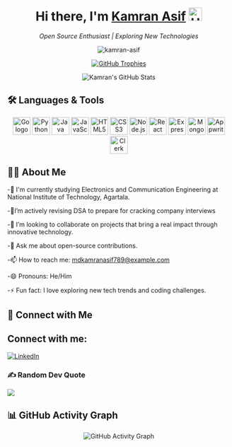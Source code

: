 <!--
  This is a complete GitHub profile README example.
  Save this as README.md in your profile repository (e.g. github.com/yourusername/yourusername)
-->

<!-- Centered Header and Greeting -->
<h1 align="center">
  Hi there, I'm <a href="https://github.com/kamran-asif">Kamran Asif</a> <img src="https://media.giphy.com/media/hvRJCLFzcasrR4ia7z/giphy.gif" width="30px" alt="Hello gif"/>
</h1>

<p align="center">
    <em>Open Source Enthusiast | Exploring New Technologies</em>
</p>

<!-- Profile Views Counter -->
<p align="center">
  <img src="https://komarev.com/ghpvc/?username=kamran-asif&label=Profile%20views&color=0e75b6&style=flat" alt="kamran-asif" />
</p>

<!-- GitHub Trophies (Dynamic Trophy Badges) -->
<p align="center">
  <a href="https://github.com/ryo-ma/github-profile-trophy">
    <img src="https://github-profile-trophy.vercel.app/?username=kamran-asif&theme=onedark&column=7" alt="GitHub Trophies"/>
  </a>
</p>

<!-- GitHub Stats Card -->
<p align="center">
  <img src="https://github-readme-stats.vercel.app/api?username=kamran-asif&show_icons=true&theme=radical" alt="Kamran's GitHub Stats" />
</p>

<!-- Badges/Technologies Section -->
## 🛠 Languages & Tools
<p align="center">
  <img src="https://cdn.jsdelivr.net/gh/devicons/devicon/icons/go/go-original.svg" height="40" alt="Go logo" />
  <img src="https://cdn.jsdelivr.net/gh/devicons/devicon/icons/python/python-original.svg" height="40" alt="Python logo" />
  <img src="https://cdn.jsdelivr.net/gh/devicons/devicon/icons/java/java-original.svg" height="40" alt="Java logo" />
  <img src="https://cdn.jsdelivr.net/gh/devicons/devicon/icons/javascript/javascript-original.svg" height="40" alt="JavaScript logo" />
  <img src="https://cdn.jsdelivr.net/gh/devicons/devicon/icons/html5/html5-original.svg" height="40" alt="HTML5 logo" />
  <img src="https://cdn.jsdelivr.net/gh/devicons/devicon/icons/css3/css3-original.svg" height="40" alt="CSS3 logo" />
  <img src="https://cdn.jsdelivr.net/gh/devicons/devicon/icons/nodejs/nodejs-original.svg" height="40" alt="Node.js logo" />
  <img src="https://cdn.jsdelivr.net/gh/devicons/devicon/icons/react/react-original.svg" height="40" alt="React logo" />
  <img src="https://cdn.jsdelivr.net/gh/devicons/devicon/icons/express/express-original.svg" height="40" alt="Express logo" />
  <img src="https://cdn.jsdelivr.net/gh/devicons/devicon/icons/mongodb/mongodb-original.svg" height="40" alt="MongoDB logo" />
  <img src="https://appwrite.io/images/appwrite.svg" height="40" alt="Appwrite logo" />
  <img src="https://clerk.dev/images/logo-white.svg" height="40" alt="Clerk logo" />

</p>


<!-- About Me Section -->
## 👨‍💻 About Me
-🔭  I'm currently studying Electronics and Communication Engineering at National Institute of Technology, Agartala.

-🌱I’m actively revising DSA to prepare for cracking company interviews

-👯 I’m looking to collaborate on projects that bring a real impact through innovative technology.

-💬 Ask me about open-source contributions.

-📫 How to reach me: [mdkamranasif789@example.com](mailto:mdkamranasif789@example.com)

-😄 Pronouns: He/Him

-⚡ Fun fact: I love exploring new tech trends and coding challenges.

<!-- Social Media Links -->
## 🤝 Connect with Me
## Connect with me:
[![LinkedIn](https://img.shields.io/badge/LinkedIn-%230077B5.svg?style=for-the-badge&logo=LinkedIn&logoColor=white)](https://www.linkedin.com/in/kamran-asif05/)


### ✍️ Random Dev Quote
![](https://quotes-github-readme.vercel.app/api?type=horizontal&theme=radical)

<!-- Additional Stats or Activity Section (Optional) -->
## 📊 GitHub Activity Graph
<p align="center">
  <img src="https://github-readme-activity-graph.vercel.app/graph?username=kamran-asif&theme=react" alt="GitHub Activity Graph" />
</p>
